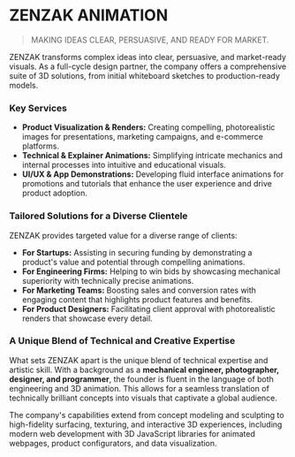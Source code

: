 # ZENZAK ANIMATION

> MAKING IDEAS CLEAR, PERSUASIVE, AND READY FOR MARKET.

ZENZAK transforms complex ideas into clear, persuasive, and market-ready visuals. As a full-cycle design partner, the company offers a comprehensive suite of 3D solutions, from initial whiteboard sketches to production-ready models.

### Key Services

- **Product Visualization & Renders:** Creating compelling, photorealistic images for presentations, marketing campaigns, and e-commerce platforms.
- **Technical & Explainer Animations:** Simplifying intricate mechanics and internal processes into intuitive and educational visuals.
- **UI/UX & App Demonstrations:** Developing fluid interface animations for promotions and tutorials that enhance the user experience and drive product adoption.

### Tailored Solutions for a Diverse Clientele

ZENZAK provides targeted value for a diverse range of clients:

- **For Startups:** Assisting in securing funding by demonstrating a product's value and potential through compelling animations.
- **For Engineering Firms:** Helping to win bids by showcasing mechanical superiority with technically precise animations.
- **For Marketing Teams:** Boosting sales and conversion rates with engaging content that highlights product features and benefits.
- **For Product Designers:** Facilitating client approval with photorealistic renders that showcase every detail.

### A Unique Blend of Technical and Creative Expertise

What sets ZENZAK apart is the unique blend of technical expertise and artistic skill. With a background as a **mechanical engineer, photographer, designer, and programmer**, the founder is fluent in the language of both engineering and 3D animation. This allows for a seamless translation of technically brilliant concepts into visuals that captivate a global audience.

The company's capabilities extend from concept modeling and sculpting to high-fidelity surfacing, texturing, and interactive 3D experiences, including modern web development with 3D JavaScript libraries for animated webpages, product configurators, and data visualization.
